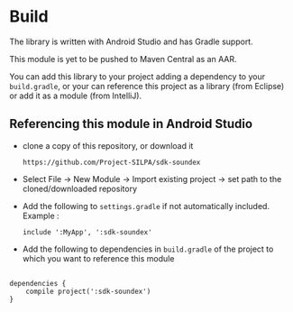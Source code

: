 Build
=====

The library is written with Android Studio and has Gradle support.

This module is yet to be pushed to Maven Central as an AAR.

You can add this library to your project adding a dependency to your `build.gradle`, or your can reference this project as a library (from Eclipse) or add it as a module (from IntelliJ).


## Referencing this module in Android Studio
  - clone a copy of this repository, or download it
  
    `https://github.com/Project-SILPA/sdk-soundex`
  - Select File -> New Module -> Import existing project -> set path to the cloned/downloaded repository
  - Add the following to `settings.gradle` if not automatically included. Example :
  
    `include ':MyApp', ':sdk-soundex'`
  - Add the following to dependencies in `build.gradle` of the project to which you want to reference this module
   
## 
    dependencies {
        compile project(':sdk-soundex')
    }



